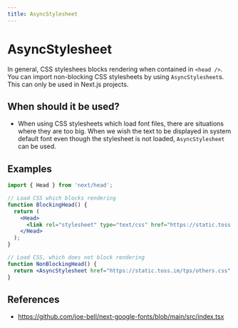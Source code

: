 ```yaml
---
title: AsyncStylesheet
---
```


# AsyncStylesheet

In general, CSS styleshees blocks rendering when contained in `<head />`. You can import non-blocking CSS stylesheets by using `AsyncStylesheet`s. This can only be used in Next.js projects.

## When should it be used?

- When using CSS stylesheets which load font files, there are situations where they are too big. When we wish the text to be displayed in system default font even though the stylesheet is not loaded, `AsyncStylesheet` can be used.

## Examples

```jsx
import { Head } from 'next/head';

// Load CSS which blocks rendering
function BlockingHead() {
  return (
    <Head>
      <link rel="stylesheet" type="text/css" href="https://static.toss.im/tps/main.css" />
    </Head>
  );
}

// Load CSS, which does not block rendering
function NonBlockingHead() {
  return <AsyncStylesheet href="https://static.toss.im/tps/others.css" />;
}
```

## References

- https://github.com/joe-bell/next-google-fonts/blob/main/src/index.tsx
